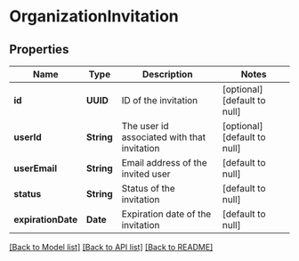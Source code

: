 # OrganizationInvitation
## Properties

| Name | Type | Description | Notes |
|------------ | ------------- | ------------- | -------------|
| **id** | **UUID** | ID of the invitation | [optional] [default to null] |
| **userId** | **String** | The user id associated with that invitation | [optional] [default to null] |
| **userEmail** | **String** | Email address of the invited user | [default to null] |
| **status** | **String** | Status of the invitation | [default to null] |
| **expirationDate** | **Date** | Expiration date of the invitation | [default to null] |

[[Back to Model list]](../README.md#documentation-for-models) [[Back to API list]](../README.md#documentation-for-api-endpoints) [[Back to README]](../README.md)

